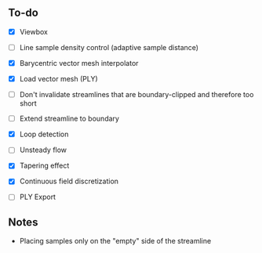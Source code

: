 ## To-do

- [x] Viewbox
- [ ] Line sample density control (adaptive sample distance)
- [x] Barycentric vector mesh interpolator
- [x] Load vector mesh (PLY)
- [ ] Don't invalidate streamlines that are boundary-clipped and therefore too short
- [ ] Extend streamline to boundary
- [x] Loop detection
- [ ] Unsteady flow
- [x] Tapering effect
- [x] Continuous field discretization
- [ ] PLY Export



## Notes

- Placing samples only on the "empty" side of the streamline
